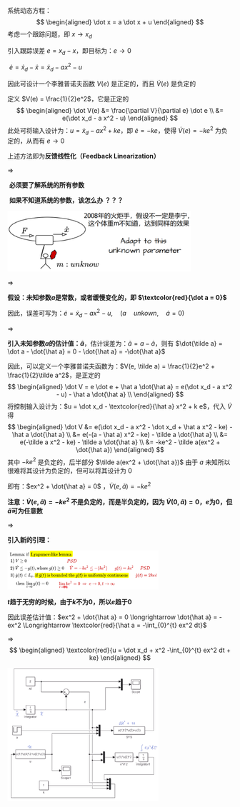 系统动态方程：
$$
\begin{aligned}
 	\dot x = a \dot x + u
\end{aligned}
$$
考虑一个跟踪问题，即 $x \rightarrow x_d$

引入跟踪误差 $e = x_d - x$，即目标为：$e \rightarrow 0$

​		$\dot e = \dot x_d - \dot x = \dot x_d - a x^2 - u$

因此可设计一个李雅普诺夫函数 $V(e)$ 是正定的，而且 $\dot V(e)$ 是负定的

定义 $V(e) = \frac{1}{2}e^2$，它是正定的
$$
\begin{aligned}
 	\dot V(e) &= \frac{\partial V}{\partial e} \dot e \\
 			  &= e(\dot x_d - a x^2 - u)
\end{aligned}
$$
此处可将输入设计为：$u = \dot x_d - ax^2 + ke$，即 $\dot e = -ke$，使得 $\dot V(e) = -ke^2$ 为负定的，从而有 $e \rightarrow 0$

上述方法即为**反馈线性化（Feedback Linearization）**

$\Longrightarrow$

​									  			       	**必须要了解系统的所有参数**

​							       		         **如果不知道系统的参数，该怎么办 ？？？**

<img src="https://raw.githubusercontent.com/Jian-wei-peng/typora-pic/main/202310131532071.png" alt="image-20231013153256027" style="zoom:40%;" />

$\Longrightarrow$

**假设：未知参数$a$是常数，或者缓慢变化的，即 $\textcolor{red}{\dot a = 0}$**

因此，误差可写为：$\dot e = \dot x_d - a x^2 - u, \quad (a \quad unkown, \quad \dot a = 0)$

$\Longrightarrow$ 

**引入未知参数$a$的估计值：$\hat a$**，估计误差为：$\tilde a = a - \hat a$，则有 $\dot{\tilde a} = \dot a - \dot{\hat a} = 0 - \dot{\hat a} = -\dot{\hat a}$

因此，可以定义一个李雅普诺夫函数为：$V(e, \tilde a) = \frac{1}{2}e^2 + \frac{1}{2}\tilde a^2$，是正定的
$$
\begin{aligned}
	\dot V = e \dot e + \hat a \dot{\hat a} = e(\dot x_d - a x^2 - u) - \hat a \dot{\hat a} \\
\end{aligned}
$$
将控制输入设计为：$u = \dot x_d - \textcolor{red}{\hat a} x^2 + k e$，代入 $\dot V$ 得
$$
\begin{aligned}
	\dot V &= e(\dot x_d - a x^2 - \dot x_d + \hat a x^2 - ke) - \hat a \dot{\hat a} \\
		   &= e(-(a - \hat a) x^2 - ke) - \tilde a \dot{\hat a} \\
		   &= e(-\tilde a x^2 - ke) - \tilde a \dot{\hat a} \\
		   &= -ke^2 - \tilde a(ex^2 + \dot{\hat a})
\end{aligned}
$$
其中 $-ke^2$ 是负定的，后半部分 $\tilde a(ex^2 + \dot{\hat a})$ 由于 $a$ 未知所以很难将其设计为负定的，但可以将其设计为 $0$

即有：$ex^2 + \dot{\hat a} = 0$ ，$\dot V(e, \tilde a) = -ke^2$ 

**注意：$\dot V(e, \tilde a) = -ke^2$ 不是负定的，而是半负定的，因为 $\dot V(0, \tilde a) = 0$，$e$为0，但$\tilde a$可为任意数**

$\Longrightarrow$ 

**引入新的引理：**

<img src="https://raw.githubusercontent.com/Jian-wei-peng/typora-pic/main/202310131604017.png" alt="image-20231013160416953" style="zoom:33%;" />

**$t$趋于无穷的时候，由于$k$不为0，所以$e$趋于0**

因此误差估计值：$ex^2 + \dot{\hat a} = 0 \longrightarrow \dot{\hat a} = -ex^2 \Longrightarrow \textcolor{red}{\hat a = -\int_{0}^{t} ex^2 dt}$ 

$\Longrightarrow$ 
$$
\begin{aligned}
	\textcolor{red}{u = \dot x_d + x^2 -\int_{0}^{t} ex^2 dt + ke}
\end{aligned}
$$


<img src="https://raw.githubusercontent.com/Jian-wei-peng/typora-pic/main/202310131618259.png" alt="image-20231013161732757" style="zoom: 33%;" />



